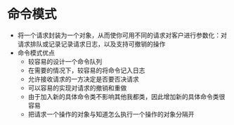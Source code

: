 # 命令模式
* 将一个请求封装为一个对象，从而使你可用不同的请求对客户进行参数化：对请求排队或记录记录请求日志，以及支持可撤销的操作
* 命令模式优点  
    * 较容易的设计一个命令队列
    * 在需要的情况下，较容易的将命令记入日志
    * 允许接收请求的一方决定是否要否决请求
    * 可以容易的实现对请求的撤销和重做
    * 由于加入新的具体命令类不影响其他我都类，因此增加新的具体命令类很容易
    * 把请求一个操作的对象与知道怎么执行一个操作的对象分隔开